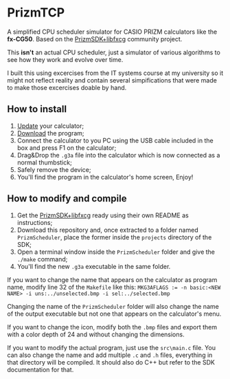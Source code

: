 # PrizmTCP

A simplified CPU scheduler simulator for CASIO PRIZM calculators like the **fx-CG50**. Based on the [PrizmSDK+libfxcg](https://github.com/Jonimoose/libfxcg) community project. 
 
This **isn't** an actual CPU scheduler, just a simulator of various algorithms to see how they work and evolve over time.
  
I built this using excercises from the IT systems course at my university so it might not reflect reality and contain several simpifications that were made to make those excercises doable by hand.

## How to install

1. [Update](https://edu.casio.com/dl/) your calculator;
2. [Download](https://github.com/stignarnia/PrizmTCP/releases/latest/download/PrizmTCP.g3a) the program;
3. Connect the calculator to you PC using the USB cable included in the box and press F1 on the calculator;
4. Drag&Drop the `.g3a` file into the calculator which is now connected as a normal thumbstick;
5. Safely remove the device;
6. You'll find the program in the calculator's home screen, Enjoy!

## How to modify and compile

1. Get the [PrizmSDK+libfxcg](https://github.com/Jonimoose/libfxcg) ready using their own README as instructions;
2. Download this repository and, once extracted to a folder named `PrizmScheduler`, place the former inside the `projects` directory of the SDK;
3. Open a terminal window inside the `PrizmScheduler` folder and give the `./make` command;
4. You'll find the new `.g3a` executable in the same folder.
 
If you want to change the name that appears on the calculator as program name, modify line 32 of the `Makefile` like this: `MKG3AFLAGS := -n basic:<NEW NAME> -i uns:../unselected.bmp -i sel:../selected.bmp` 
 
Changing the name of the `PrizmScheduler` folder will also change the name of the output executable but not one that appears on the calculator's menu.
 
If you want to change the icon, modify both the `.bmp` files and export them with a color depth of 24 and without changing the dimensions. 
 
If you want to modify the actual program, just use the `src\main.c` file. You can also change the name and add multiple `.c` and `.h` files, everything in that directory will be compiled. It should also do C++ but refer to the SDK documentation for that.
